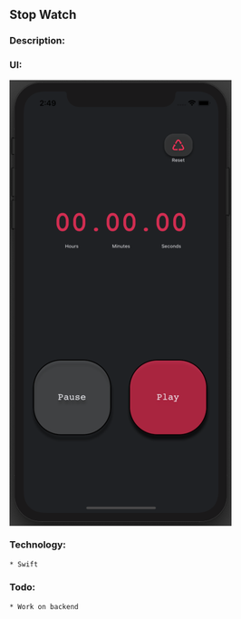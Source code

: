 ## Stop Watch 

### Description:

### UI:

<img src="ui/one.jpeg" align="middle">

### Technology: 
    * Swift

### Todo:
    * Work on backend
